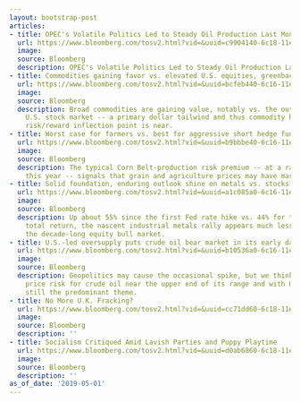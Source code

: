 ```yaml
---
layout: bootstrap-post
articles:
- title: OPEC's Volatile Politics Led to Steady Oil Production Last Month
  url: https://www.bloomberg.com/tosv2.html?vid=&uuid=c9904140-6c18-11e9-9405-0f18352b9fdf&url=L25ld3MvYXJ0aWNsZXMvMjAxOS0wNS0wMS9vcGVjLXMtdm9sYXRpbGUtcG9saXRpY3MtbGVkLXRvLXN0ZWFkeS1vaWwtcHJvZHVjdGlvbi1sYXN0LW1vbnRo
  image: 
  source: Bloomberg
  description: OPEC's Volatile Politics Led to Steady Oil Production Last Month bloomberg.com
- title: Commodities gaining favor vs. elevated U.S. equities, greenback
  url: https://www.bloomberg.com/tosv2.html?vid=&uuid=bcfeb440-6c16-11e9-aa74-959af6076921&url=L3Byb2Zlc3Npb25hbC9ibG9nL2NvbW1vZGl0aWVzLWdhaW5pbmctZmF2b3ItdnMtZWxldmF0ZWQtdS1zLWVxdWl0aWVzLWdyZWVuYmFjay8=
  image: 
  source: Bloomberg
  description: Broad commodities are gaining value, notably vs. the outperforming
    U.S. stock market -- a primary dollar tailwind and thus commodity headwind. A
    risk/reward inflection point is near.
- title: Worst case for farmers vs. best for aggressive short hedge funds
  url: https://www.bloomberg.com/tosv2.html?vid=&uuid=b9bbbe40-6c16-11e9-a545-63e943cda898&url=L3Byb2Zlc3Npb25hbC9ibG9nL3dvcnN0LWNhc2UtZmFybWVycy12cy1iZXN0LWFnZ3Jlc3NpdmUtc2hvcnQtaGVkZ2UtZnVuZHMv
  image: 
  source: Bloomberg
  description: The typical Corn Belt-production risk premium -- at a rare discount
    this year -- signals that grain and agriculture prices may have marked a bottom.
- title: Solid foundation, enduring outlook shine on metals vs. stocks
  url: https://www.bloomberg.com/tosv2.html?vid=&uuid=a1c085a0-6c16-11e9-8c16-ff45acb04e80&url=L3Byb2Zlc3Npb25hbC9ibG9nL3NvbGlkLWZvdW5kYXRpb24tZW5kdXJpbmctb3V0bG9vay1zaGluZS1tZXRhbHMtdnMtc3RvY2tzLw==
  image: 
  source: Bloomberg
  description: Up about 55% since the first Fed rate hike vs. 44% for the S&P 500
    total return, the nascent industrial metals rally appears much less extended than
    the decade-long equity bull market.
- title: U.S.-led oversupply puts crude oil bear market in its early days
  url: https://www.bloomberg.com/tosv2.html?vid=&uuid=b10536a0-6c16-11e9-8dcf-1b8baeb28b20&url=L3Byb2Zlc3Npb25hbC9ibG9nL3Utcy1sZWQtb3ZlcnN1cHBseS1wdXRzLWNydWRlLW9pbC1iZWFyLW1hcmtldC1lYXJseS1kYXlzLw==
  image: 
  source: Bloomberg
  description: Geopolitics may cause the occasional spike, but we think there's more
    price risk for crude oil near the upper end of its range and with U.S.-led oversupply
    still the predominant theme.
- title: No More U.K. Fracking?
  url: https://www.bloomberg.com/tosv2.html?vid=&uuid=cc71dd60-6c18-11e9-984e-134986d259a1&url=L25ld3MvdmlkZW9zLzIwMTktMDUtMDEvbm8tbW9yZS11LWstZnJhY2tpbmctdmlkZW8=
  image: 
  source: Bloomberg
  description: ''
- title: Socialism Critiqued Amid Lavish Parties and Puppy Playtime
  url: https://www.bloomberg.com/tosv2.html?vid=&uuid=d0ab6860-6c18-11e9-8acf-79175594122d&url=L25ld3MvdmlkZW9zLzIwMTktMDUtMDEvc29jaWFsaXNtLWNyaXRpcXVlZC1hbWlkLWxhdmlzaC1wYXJ0aWVzLWFuZC1wdXBweS1wbGF5dGltZS12aWRlbw==
  image: 
  source: Bloomberg
  description: ''
as_of_date: '2019-05-01'
---
```


